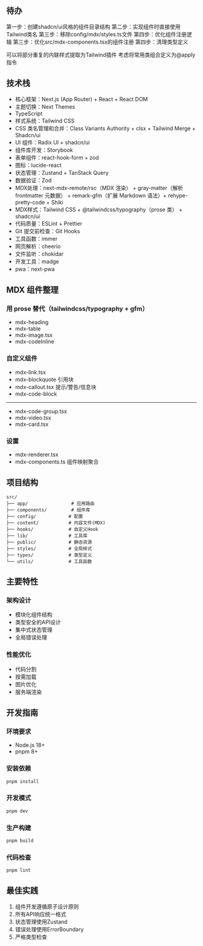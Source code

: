 ## 待办

第一步：创建shadcn/ui风格的组件目录结构
第二步：实现组件时直接使用Tailwind类名
第三步：移除config/mdx/styles.ts文件
第四步：优化组件注册逻辑
第三步：优化src/mdx-components.tsx的组件注册
第四步：清理类型定义

可以将部分重复的内联样式提取为Tailwind插件
考虑将常用类组合定义为@apply指令

## 技术栈

- 核心框架：Next.js (App Router) + React + React DOM
- 主题切换：Next Themes
- TypeScript
- 样式系统：Tailwind CSS
- CSS 类名管理和合并：Class Variants Authority + clsx + Tailwind Merge + Shadcn/ui
- UI 组件：Radix UI + shadcn/ui
- 组件库开发：Storybook
- 表单组件：react-hook-form + zod
- 图标：lucide-react
- 状态管理：Zustand + TanStack Query
- 数据验证：Zod
- MDX处理：next-mdx-remote/rsc（MDX 渲染） + gray-matter（解析 frontmatter 元数据） + remark-gfm（扩展 Markdown 语法）+ rehype-pretty-code + Shiki
- MDX样式：Tailwind CSS + @tailwindcss/typography（prose 类） + shadcn/ui
- 代码质量：ESLint + Prettier
- Git 提交前检查：Git Hooks
- 工具函数：immer
- 网页解析：cheerio
- 文件监听：chokidar
- 开发工具：madge
- pwa：next-pwa

## MDX 组件整理

### 用 prose 替代（tailwindcss/typography + gfm）

- mdx-heading
- mdx-table
- mdx-image.tsx
- mdx-codeInline

### 自定义组件

- mdx-link.tsx
- mdx-blockquote 引用块
- mdx-callout.tsx 提示/警告/信息块
- mdx-code-block

---

- mdx-code-group.tsx
- mdx-video.tsx
- mdx-card.tsx

### 设置

- mdx-renderer.tsx
- mdx-components.ts 组件映射聚合

## 项目结构

```
src/
├── app/                # 应用路由
├── components/         # 组件库
├── config/            # 配置
├── content/           # 内容文件(MDX)
├── hooks/             # 自定义Hook
├── lib/               # 工具库
├── public/            # 静态资源
├── styles/            # 全局样式
├── types/             # 类型定义
└── utils/             # 工具函数
```

## 主要特性

### 架构设计

- 模块化组件结构
- 类型安全的API设计
- 集中式状态管理
- 全局错误处理

### 性能优化

- 代码分割
- 按需加载
- 图片优化
- 服务端渲染

## 开发指南

### 环境要求

- Node.js 18+
- pnpm 8+

### 安装依赖

```bash
pnpm install
```

### 开发模式

```bash
pnpm dev
```

### 生产构建

```bash
pnpm build
```

### 代码检查

```bash
pnpm lint
```

## 最佳实践

1. 组件开发遵循原子设计原则
2. 所有API响应统一格式
3. 状态管理使用Zustand
4. 错误处理使用ErrorBoundary
5. 严格类型检查
